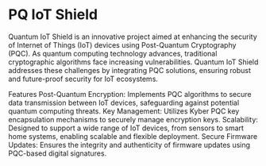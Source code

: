 # PQ IoT Shield
Quantum IoT Shield is an innovative project aimed at enhancing the security of Internet of Things (IoT) devices using Post-Quantum Cryptography (PQC). As quantum computing technology advances, traditional cryptographic algorithms face increasing vulnerabilities. Quantum IoT Shield  addresses these challenges by integrating PQC solutions, ensuring robust and future-proof security for IoT ecosystems.

Features
Post-Quantum Encryption: Implements PQC algorithms to secure data transmission between IoT devices, safeguarding against potential quantum computing threats.
Key Management: Utilizes Kyber PQC key encapsulation mechanisms to securely manage encryption keys.
Scalability: Designed to support a wide range of IoT devices, from sensors to smart home systems, enabling scalable and flexible deployment.
Secure Firmware Updates: Ensures the integrity and authenticity of firmware updates using PQC-based digital signatures.
